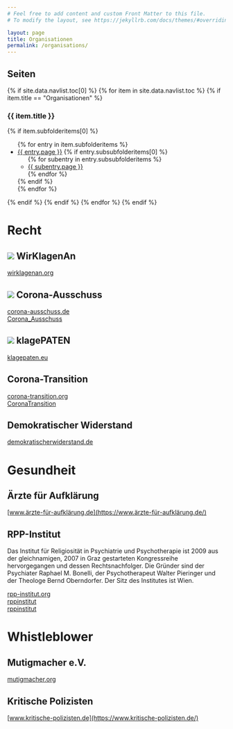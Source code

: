 ```yaml
---
# Feel free to add content and custom Front Matter to this file.
# To modify the layout, see https://jekyllrb.com/docs/themes/#overriding-theme-defaults

layout: page
title: Organisationen
permalink: /organisations/
---
```


## Seiten
<div>
{% if site.data.navlist.toc[0] %}
  {% for item in site.data.navlist.toc %}
    {% if item.title == "Organisationen" %}
      <h3>{{ item.title }}</h3>
      {% if item.subfolderitems[0] %}
        <ul>
        {% for entry in item.subfolderitems %}
          <li><a href="{{ entry.url }}">{{ entry.page }}</a>
          {% if entry.subsubfolderitems[0] %}
            <ul>
            {% for subentry in entry.subsubfolderitems %}
              <li><a href="{{ subentry.url }}">{{ subentry.page }}</a></li>
            {% endfor %}
            </ul>
          {% endif %}
          </li>
        {% endfor %}
        </ul>
      {% endif %}
    {% endif %}
  {% endfor %}
{% endif %}
</div>

# Recht

## <img src="{{site.baseurl}}/assets/img/flaggen/ch.png"> WirKlagenAn
<i class="fas fa-globe"></i> [wirklagenan.org](https://wirklagenan.org/)  

## <img src="{{site.baseurl}}/assets/img/flaggen/de.png"> Corona-Ausschuss
<i class="fas fa-globe"></i> [corona-ausschuss.de](https://corona-ausschuss.de/)  
<i class="fab fa-telegram"></i> [Corona_Ausschuss](https://t.me/Corona_Ausschuss)  

## <img src="{{site.baseurl}}/assets/img/flaggen/de.png"> klagePATEN
<i class="fas fa-globe"></i> [klagepaten.eu](https://klagepaten.eu/)  

## Corona-Transition
<i class="fas fa-globe"></i> [corona-transition.org](https://corona-transition.org)  
<i class="fab fa-telegram"></i> [CoronaTransition](https://t.me/CoronaTransition)  

## Demokratischer Widerstand
<i class="fas fa-globe"></i> [demokratischerwiderstand.de](https://demokratischerwiderstand.de/)  

# Gesundheit

## Ärzte für Aufklärung
<i class="fas fa-globe"></i> [www.ärzte-für-aufklärung.de](https://www.ärzte-für-aufklärung.de/)  

## RPP-Institut

Das Institut für Religiosität in Psychiatrie und Psychotherapie ist 2009 aus der gleichnamigen, 2007 in Graz gestarteten Kongressreihe hervorgegangen und dessen Rechtsnachfolger. Die Gründer sind der Psychiater Raphael M. Bonelli, der Psychotherapeut Walter Pieringer und der Theologe Bernd Oberndorfer. Der Sitz des Institutes ist Wien.

<i class="fas fa-globe"></i> [rpp-institut.org](https://rpp-institut.org/)  
<i class="fab fa-youtube"></i> [rppinstitut](https://www.youtube.com/user/rppinstitut)  
<i class="fab fa-telegram"></i> [rppinstitut](https://t.me/rppinstitut)  

# Whistleblower 

## Mutigmacher e.V.
<i class="fas fa-globe"></i> [mutigmacher.org](https://mutigmacher.org/)  

## Kritische Polizisten
<i class="fas fa-globe"></i> [www.kritische-polizisten.de](https://www.kritische-polizisten.de/)  

